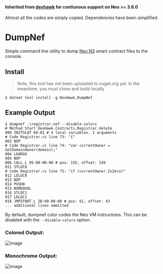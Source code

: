 #### Inherited from [devhawk](https://github.com/devhawk/DumpNef/) for contiunous support on Neo >= 3.6.0

Almost all the codes are simply copied. Dependencies have been simplified.

# DumpNef

Simple command line utility to dump [Neo N3](https://neo.org/blog/details/4225?language=en) smart contract files to the console. 

## Install

> Note, this tool has not been uploaded to nuget.org yet. In the meantime, you must clone and build locally

``` shell
$ dotnet tool install -g DevHawk.DumpNef
```

## Example Output

```
$ dumpnef .\registrar.nef --disable-colors
# Method Start DevHawk.Contracts.Registrar.delete
000 INITSLOT 04-01 # 4 local variables, 1 arguments
# Code Registrar.cs line 73: "{"
003 NOP
# Code Registrar.cs line 74: "var currentOwner = GetDomainOwner(domain);"
004 LDARG0
005 NOP
006 CALL_L 95-00-00-00 # pos: 155, offset: 149
011 STLOC0
# Code Registrar.cs line 75: "if (currentOwner.IsZero)"
012 LDLOC0
013 NOP
014 PUSH0
015 NUMEQUAL
016 STLOC1
017 LDLOC1
018 JMPIFNOT_L 2B-00-00-00 # pos: 61, offset: 43
... additional lines ommitted
```

By default, dumpnef color codes the Neo VM instructions. This can be disabled with the `--disable-colors` option.

### Colored Output:
![image](https://user-images.githubusercontent.com/8965/115155419-c9d73580-a034-11eb-8b10-5acc5c3ba24b.png)


### Monochrome Output:
![image](https://user-images.githubusercontent.com/8965/115155470-f12e0280-a034-11eb-88f0-973eaf2c690f.png)



